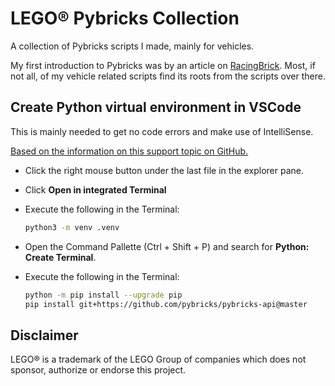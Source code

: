 # LEGO® Pybricks Collection

A collection of Pybricks scripts I made, mainly for vehicles.

My first introduction to Pybricks was by an article on [RacingBrick](https://racingbrick.com/2021/08/remote-control-for-control-sets-without-an-app-or-smartphone-pybricks/). Most, if not all, of my vehicle related scripts find its roots from the scripts over there.

## Create Python virtual environment in VSCode

This is mainly needed to get no code errors and make use of IntelliSense.

[Based on the information on this support topic on GitHub.](https://github.com/pybricks/support/issues/10)

* Click the right mouse button under the last file in the explorer pane.
* Click **Open in integrated Terminal**
* Execute the following in the Terminal:

  ```sh
  python3 -m venv .venv
  ```

* Open the Command Pallette (Ctrl + Shift + P) and search for **Python: Create Terminal**.
* Execute the following in the Terminal:

  ```sh
  python -m pip install --upgrade pip
  pip install git+https://github.com/pybricks/pybricks-api@master
  ```

## Disclaimer

LEGO® is a trademark of the LEGO Group of companies which does not sponsor, authorize or endorse this project.
